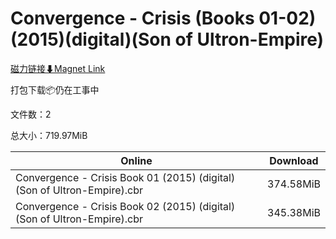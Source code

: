 # Convergence - Crisis (Books 01-02)(2015)(digital)(Son of Ultron-Empire)

[磁力链接⬇Magnet Link](magnet:?xt=urn:btih:5d1a4a7b2923628a9062d96864294e604583f598&dn=Convergence%20-%20Crisis%20%28Books%2001-02%29%282015%29%28digital%29%28Son%20of%20Ultron-Empire%29)

打包下载📦仍在工事中

文件数：2

总大小：719.97MiB

Online | Download
--- | ---
Convergence - Crisis Book 01 (2015) (digital) (Son of Ultron-Empire).cbr | 374.58MiB
Convergence - Crisis Book 02 (2015) (digital) (Son of Ultron-Empire).cbr | 345.38MiB